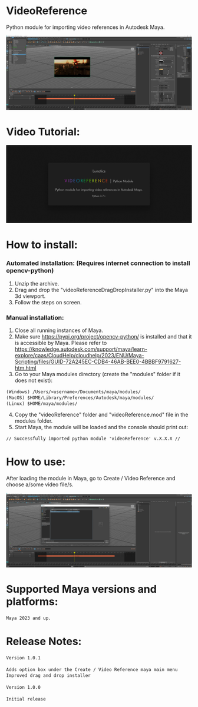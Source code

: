 # VideoReference
Python module for importing video references in Autodesk Maya.

![videoReference loaded in Maya](/images/videoReferenceStill1.png)

# Video Tutorial:
[![Watch the video](/images/introSlate.png)](https://vimeo.com/682272543)

# How to install:

### Automated installation: (Requires internet connection to install opencv-python)
1. Unzip the archive.
2. Drag and drop the "videoReferenceDragDropInstaller.py" into the Maya 3d viewport.
3. Follow the steps on screen.

### Manual installation:
1. Close all running instances of Maya.
2. Make sure https://pypi.org/project/opencv-python/ is installed and that it is accessible by Maya. Please refer to https://knowledge.autodesk.com/support/maya/learn-explore/caas/CloudHelp/cloudhelp/2023/ENU/Maya-Scripting/files/GUID-72A245EC-CDB4-46AB-BEE0-4BBBF9791627-htm.html
3. Go to your Maya modules directory (create the "modules" folder if it does not exist):
```
(Windows) /Users/<username>/Documents/maya/modules/
(MacOS) $HOME/Library/Preferences/Autodesk/maya/modules/
(Linux)	$HOME/maya/modules/
```
4. Copy the "videoReference" folder and "videoReference.mod" file in the modules folder.
5. Start Maya, the module will be loaded and the console should print out:
```
// Successfully imported python module 'videoReference' v.X.X.X //
```

# How to use:
After loading the module in Maya, go to Create / Video Reference and choose a/some video file/s.

![videoReference loaded in Maya](/images/videoReferenceStill2.png)

# Supported Maya versions and platforms:
```
Maya 2023 and up.
```

# Release Notes:
```
Version 1.0.1

Adds option box under the Create / Video Reference maya main menu
Improved drag and drop installer

Version 1.0.0

Initial release
```